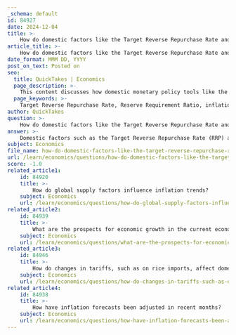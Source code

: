 ```yaml
---
_schema: default
id: 84927
date: 2024-12-04
title: >-
    How do domestic factors like the Target Reverse Repurchase Rate and Reserve Requirement Ratio affect inflation?
article_title: >-
    How do domestic factors like the Target Reverse Repurchase Rate and Reserve Requirement Ratio affect inflation?
date_format: MMM DD, YYYY
post_on_text: Posted on
seo:
  title: QuickTakes | Economics
  page_description: >-
    This content discusses how domestic monetary policy tools like the Target Reverse Repurchase Rate (RRP) and the Reserve Requirement Ratio (RRR) affect inflation by influencing borrowing costs, credit availability, and overall economic activity.
  page_keywords: >-
    Target Reverse Repurchase Rate, Reserve Requirement Ratio, inflation, monetary policy, Bangko Sentral ng Pilipinas, borrowing costs, credit availability, economic activity, money supply, consumer spending, investment
author: QuickTakes
question: >-
    How do domestic factors like the Target Reverse Repurchase Rate and Reserve Requirement Ratio affect inflation?
answer: >-
    Domestic factors such as the Target Reverse Repurchase Rate (RRP) and the Reserve Requirement Ratio (RRR) play significant roles in influencing inflation.\n\n1. **Target Reverse Repurchase Rate (RRP)**: The RRP is a primary monetary policy tool used by central banks, including the Bangko Sentral ng Pilipinas (BSP). By setting the RRP, the BSP can influence the cost of borrowing and the availability of credit in the economy. For instance, if the BSP maintains a higher RRP, it can help stabilize inflation by making borrowing more expensive, which in turn can reduce consumer spending and investment. Conversely, if the BSP lowers the RRP, it can encourage borrowing and spending, potentially leading to higher inflation. The BSP's decision to keep the RRP at 6.5% indicates a cautious approach to managing inflation expectations, especially given the forecasted average inflation rate of 6.0% for 2023.\n\n2. **Reserve Requirement Ratio (RRR)**: The RRR is the percentage of deposits that banks are required to hold as reserves and not lend out. A higher RRR means that banks have less money available to lend, which can slow down economic activity and help control inflation. When the central bank increases the RRR, it reduces the money supply, which can lead to lower inflation rates. Conversely, lowering the RRR increases the money supply, potentially stimulating economic growth and increasing inflation. This mechanism highlights how the RRR can be used to either tighten or loosen monetary policy, directly impacting inflation and economic growth.\n\nIn summary, both the Target Reverse Repurchase Rate and the Reserve Requirement Ratio are crucial domestic factors that central banks manipulate to influence inflation. By adjusting these rates, central banks can either curb inflation by restricting money supply and credit or stimulate economic activity by making more funds available for lending.
subject: Economics
file_name: how-do-domestic-factors-like-the-target-reverse-repurchase-rate-and-reserve-requirement-ratio-affect-inflation.md
url: /learn/economics/questions/how-do-domestic-factors-like-the-target-reverse-repurchase-rate-and-reserve-requirement-ratio-affect-inflation
score: -1.0
related_article1:
    id: 84920
    title: >-
        How do global supply factors influence inflation trends?
    subject: Economics
    url: /learn/economics/questions/how-do-global-supply-factors-influence-inflation-trends
related_article2:
    id: 84939
    title: >-
        What are the prospects for economic growth in the current economic climate?
    subject: Economics
    url: /learn/economics/questions/what-are-the-prospects-for-economic-growth-in-the-current-economic-climate
related_article3:
    id: 84946
    title: >-
        How do changes in tariffs, such as on rice imports, affect domestic inflation?
    subject: Economics
    url: /learn/economics/questions/how-do-changes-in-tariffs-such-as-on-rice-imports-affect-domestic-inflation
related_article4:
    id: 84938
    title: >-
        How have inflation forecasts been adjusted in recent months?
    subject: Economics
    url: /learn/economics/questions/how-have-inflation-forecasts-been-adjusted-in-recent-months
---
```


&nbsp;
